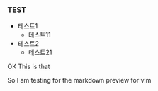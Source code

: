 ### TEST

* 테스트1
	* 테스트11
* 테스트2
	* 테스트21
	
OK This is that
	

So I am testing for the markdown preview for vim

